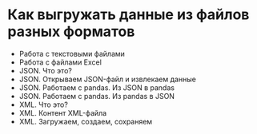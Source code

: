 # Как выгружать данные из файлов разных форматов
* Работа с текстовыми файлами
* Работа с файлами Excel
* JSON. Что это?
* JSON. Открываем JSON-файл и извлекаем данные
* JSON. Работаем с pandas. Из JSON в pandas
* JSON. Работаем с pandas. Из pandas в JSON
* XML. Что это?
* XML. Контент XML-файла
* XML. Загружаем, создаем, сохраняем
